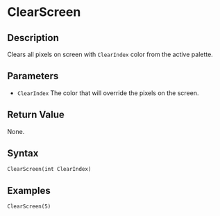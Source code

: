 # ClearScreen

## Description
Clears all pixels on screen with `ClearIndex` color from the active palette.

## Parameters
- `ClearIndex`
The color that will override the pixels on the screen.

## Return Value
None.

## Syntax
```
ClearScreen(int ClearIndex)
```

## Examples
```
ClearScreen(5)
```